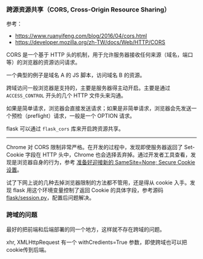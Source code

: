 ### 跨源资源共享（CORS, Cross-Origin Resource Sharing）

参考：
- https://www.ruanyifeng.com/blog/2016/04/cors.html
- https://developer.mozilla.org/zh-TW/docs/Web/HTTP/CORS

CORS 是一个基于 HTTP 头的机制，用于允许服务器接收任何来源（域名，端口等）的浏览器的资源访问请求。

一个典型的例子是域名 A 的 JS 脚本，访问域名 B 的资源。

跨域访问一般浏览器是支持的，主要是服务器得主动开启。主要是通过 `ACCESS_CONTROL` 开头的几个 HTTP 文件头来沟通。

如果是简单请求，浏览器会直接发送请求；如果是非简单请求，浏览器会先发送一个预检（preflight）请求，一般是一个 OPTION 请求。

flask 可以通过 `flask_cors` 库来开启跨资源共享。

---

Chrome 对 CORS 限制非常严格。在开发的过程中，发现即使服务器返回了 Set-Cookie 字段在 HTTP 头中，Chrome 也会选择丢弃掉。通过开发者工具查看，发现是浏览器自身的行为，参考 [准备好迎接新的 SameSite=None; Secure Cookie 设置](https://developers.google.com/search/blog/2020/01/get-ready-for-new-samesitenone-secure?hl=zh-cn)。

试了下网上说的几种去掉浏览器限制的方法都不管用，还是得从 cookie 入手。发现 flask 用这个环境变量控制了返回 Cookie 的具体字段，参考源码 [flask/session.py](https://github.com/pallets/flask/blob/main/src/flask/sessions.py#L216)，配置后问题解决。


### 跨域的问题
最好的把前端和后端部署的同一个地方，这样就不存在跨域的问题。

xhr, XMLHttpRequest 有一个 withCredients=True 参数，即使跨域也可以把cookie传到后端。

